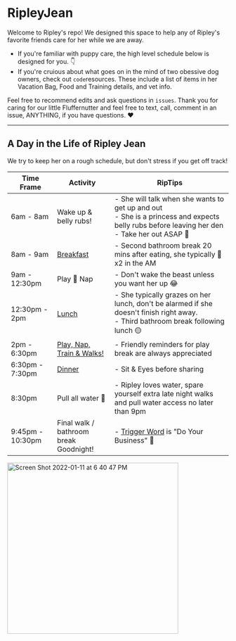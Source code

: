 # RipleyJean 
Welcome to Ripley's repo! We designed this space to help any of Ripley's favorite friends care for her while we are away. 

- If you're familiar with puppy care, the high level schedule below is designed for you. 👇
- If you're cruious about what goes on in the mind of two obessive dog owners, check out `code`resources. These include a list of items in her Vacation Bag, Food and Training details, and vet info. 

Feel free to recommend edits and ask questions in `issues`.  Thank you for caring for our little Fluffernutter and feel free to text, call, comment in an issue, ANYTHING, if you have questions. ♥️ 

-----------------------------------------

## A Day in the Life of Ripley Jean  
We try to keep her on a rough schedule, but don't stress if you get off track! 

| Time Frame | Activity | RipTips | 
| --- | --- | --- |
| 6am - 8am | Wake up & belly rubs! | - She will talk when she wants to get up and out <br> - She is a princess and expects belly rubs before leaving her den <br> - Take her out ASAP 💩 
| 8am - 9am | [Breakfast](https://github.com/KristinaMarie/RipleyJean/blob/main/Food.md) | - Second bathroom break 20 mins after eating, she typically 💩 x2 in the AM | 
| 9am - 12:30pm | Play 🔁 Nap | - Don't wake the beast unless you want her up 😂 | 
| 12:30pm - 2pm | [Lunch](https://github.com/KristinaMarie/RipleyJean/blob/main/Food.md) | - She typically grazes on her lunch, don't be alarmed if she doesn't finish right away. <br> - Third bathroom break following lunch 🟡 | 
| 2pm - 6:30pm | [Play, Nap, Train & Walks! ](https://github.com/KristinaMarie/RipleyJean/blob/main/Training.md)| - Friendly reminders for play break are always appreciated | 
| 6:30pm - 7:30pm | [Dinner](https://github.com/KristinaMarie/RipleyJean/blob/main/Food.md) | - Sit & Eyes before sharing | 
| 8:30pm | Pull all water 🚰 | - Ripley loves water, spare yourself extra late night walks and pull water access no later than 9pm | 
| 9:45pm - 10:30pm | Final walk / bathroom break <br> Goodnight! | - [Trigger Word](https://github.com/KristinaMarie/RipleyJean/blob/main/Training.md) is "Do Your Business" 💩 | 

<img width="389" alt="Screen Shot 2022-01-11 at 6 40 47 PM" src="https://user-images.githubusercontent.com/16786768/149054192-bac903ab-1aad-4895-b4ab-8c2903817006.png">
